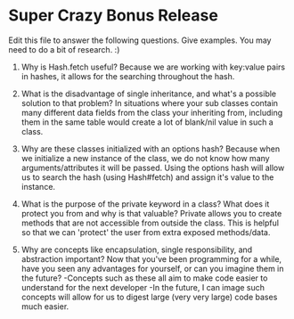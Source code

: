 # Super Crazy Bonus Release

Edit this file to answer the following questions. Give examples. You may need to do a bit of research. :)

1. Why is Hash.fetch useful?
Because we are working with key:value pairs in hashes, it allows for the searching throughout the hash.

2. What is the disadvantage of single inheritance, and what's a possible solution to that problem?
In situations where your sub classes contain many different data fields from the class your inheriting from, including them in the same table would create a lot of blank/nil value in such a class.

3. Why are these classes initialized with an options hash?
Because when we initialize a new instance of the class, we do not know how many arguments/attributes it will be passed.  Using the options hash will allow us to search the hash (using Hash#fetch) and assign it's value to the instance.

4. What is the purpose of the private keyword in a class? What does it protect you from and why is that valuable?
Private allows you to create methods that are not accessible from outside the class.  This is helpful so that we can 'protect' the user from extra exposed methods/data.

5. Why are concepts like encapsulation, single responsibility, and abstraction important? Now that you've been programming for a while, have you seen any advantages for yourself, or can you imagine them in the future?
-Concepts such as these all aim to make code easier to understand for the next developer
-In the future, I can image such concepts will allow for us to digest large (very very large) code bases much easier.
